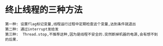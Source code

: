 # 终止线程的三种方法

    第一种: 设置flag标记变量,线程运行过程中定期检查这个变量,达到条件就退出
    第二种: 通过interrupt发给发
    第三种:  Thread.stop,不推荐这种,因为是线程不安全的.突然断掉机器的电源,会有想不到的后果.